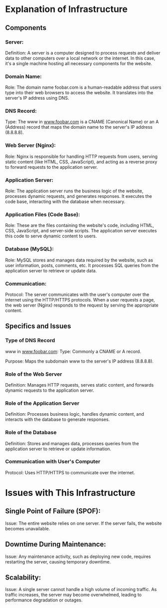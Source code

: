 # Explanation of Infrastructure

## Components

### Server:

Definition: A server is a computer designed to process requests and deliver data to other computers over a local network or the internet. In this case, it's a single machine hosting all necessary components for the website.

### Domain Name:

Role: The domain name foobar.com is a human-readable address that users type into their web browsers to access the website. It translates into the server's IP address using DNS.

### DNS Record:

Type: The www in www.foobar.com is a CNAME (Canonical Name) or an A (Address) record that maps the domain name to the server's IP address (8.8.8.8).

### Web Server (Nginx):

Role: Nginx is responsible for handling HTTP requests from users, serving static content (like HTML, CSS, JavaScript), and acting as a reverse proxy to forward requests to the application server.

### Application Server:

Role: The application server runs the business logic of the website, processes dynamic requests, and generates responses. It executes the code base, interacting with the database when necessary.

### Application Files (Code Base):

Role: These are the files containing the website's code, including HTML, CSS, JavaScript, and server-side scripts. The application server executes this code to serve dynamic content to users.

### Database (MySQL):

Role: MySQL stores and manages data required by the website, such as user information, posts, comments, etc. It processes SQL queries from the application server to retrieve or update data.

### Communication:

Protocol: The server communicates with the user's computer over the internet using the HTTP/HTTPS protocols. When a user requests a page, the web server (Nginx) responds to the request by serving the appropriate content.

## Specifics and Issues

### Type of DNS Record
  www in www.foobar.com:
Type: Commonly a CNAME or A record.

Purpose: Maps the subdomain www to the server's IP address (8.8.8.8).

### Role of the Web Server

Definition: Manages HTTP requests, serves static content, and forwards dynamic requests to the application server.

### Role of the Application Server

Definition: Processes business logic, handles dynamic content, and interacts with the database to generate responses.

### Role of the Database

Definition: Stores and manages data, processes queries from the application server to retrieve or update information.

### Communication with User's Computer

Protocol: Uses HTTP/HTTPS to communicate over the internet.

# Issues with This Infrastructure
## Single Point of Failure (SPOF):

Issue: The entire website relies on one server. If the server fails, the website becomes unavailable.

## Downtime During Maintenance:

Issue: Any maintenance activity, such as deploying new code, requires restarting the server, causing temporary downtime.

## Scalability:

Issue: A single server cannot handle a high volume of incoming traffic. As traffic increases, the server may become overwhelmed, leading to performance degradation or outages.
